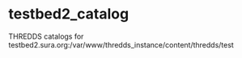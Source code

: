 testbed2_catalog
================

THREDDS catalogs for testbed2.sura.org:/var/www/thredds_instance/content/thredds/test
